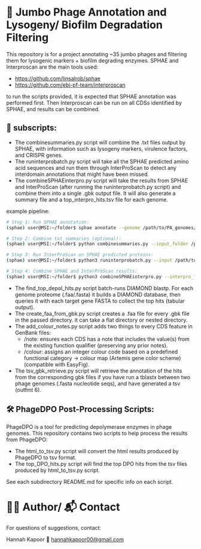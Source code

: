 # 🧬 Jumbo Phage Annotation and Lysogeny/ Biofilm Degradation Filtering

This repository is for a project annotating ~35 jumbo phages and filtering them for lysogenic markers + biofilm degrading enzymes. 
SPHAE and Interproscan are the main tools used: 

- https://github.com/linsalrob/sphae
- https://github.com/ebi-pf-team/interproscan 

to run the scripts provided, it is expected that SPHAE annotation was performed first. Then Interproscan can be run on all CDSs identified by SPHAE, and results can be combined.

## 🔡 subscripts: 

- The combinesummaries.py script will combine the .txt files output by SPHAE, with information such as lysogeny markers, virulence factors, and CRISPR genes. 
- The runinterprobatch.py script will take all the SPHAE predicted amino acid sequences and run them through InterProScan to detect any interdomain annotations that might have been missed. 
- The combineSPHAEinterpro.py script will take the results from SPHAE and InterProScan (after running the runinterprobatch.py script) and combine them into a single .gbk output file. It will also generate a summary file and a top_interpro_hits.tsv file for each genome.

example pipeline: 
```bash
# Step 1: Run SPHAE annotation: 
(sphae) user@MSI:~/folder$ sphae annotate --genome /path/to/PA_genomes/ --output example -k

# Step 2: Combine txt summaries (optional): 
(sphae) user@MSI:~/folder$ python combinesummaries.py --input_folder /path/to/PA_genomes/example/final-annotate/ --prefix PA-

# Step 3: Run InterProScan on SPHAE predicted proteins: 
(sphae) user@MSI:~/folder$ python3 runinterprobatch.py --input /path/to/PA_genomes/example/PROCESSING/genome-annotate/ --prefix PA- --output_folder /path/to/InterproScan_Results/ --interpro_path /path/to/interproscan.sh

# Step 4: Combine SPHAE and InterProScan results: 
(sphae) user@MSI:~/folder$ python3 combineSPHAEinterpro.py --interpro_folder /path/to/InterproScan_Results/PA- --prefix PA- --SPHAE_folder /path/to/PA_genomes/example/final-annotate/ --output_folder /path/to/InterproScan_Results/

```
- The find_top_depol_hits.py script batch-runs DIAMOND blastp. For each genome proteome (.faa/.fasta) it builds a DIAMOND database, then queries it with each target gene FASTA to collect the top hits (tabular output).
- The create_faa_from_gbk.py script creates a .faa file for every .gbk file in the passed directory. it can take a flat directory or nested directory. 
- The add_colour_notes.py script adds two things to every CDS feature in GenBank files:
    - /note: ensures each CDS has a note that includes the value(s) from the existing function qualifier (preserving any prior notes).
    - /colour: assigns an integer colour code based on a predefined functional category → colour map (Artemis gene color scheme) (compatible with EasyFig).
- The tsv_gbk_retrieve.py script will retrieve the annotation of the hits from the corresponding gbk files if you have run a tblastx between two phage genomes (.fasta nucleotide seqs), and have generated a tsv (outfmt 6).

## 🛠 PhageDPO Post-Processing Scripts:
PhageDPO is a tool for predicting depolymerase enzymes in phage genomes. This repository contains two scripts to help process the results from PhageDPO:
- The html_to_tsv.py script will convert the html results produced by PhageDPO to tsv format.
- The top_DPO_hits.py script will find the top DPO hits from the tsv files produced by html_to_tsv.py script.

See each subdirectory README.md for specific info on each script. 

# 🙋‍♀️ Author/ 📬 Contact

For questions of suggestions, contact: 

Hannah Kapoor
📧 hannahkapoor00@gmail.com 
